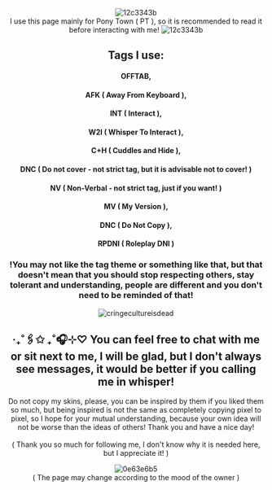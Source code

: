 <div align="center">

![12c3343b](https://github.com/user-attachments/assets/d1645dc4-b2ba-4eb2-b98e-4ef1342516f1)
<br/>I use this page mainly for Pony Town ( PT ), so it is recommended to read it before interacting with me!
![12c3343b](https://github.com/user-attachments/assets/d1645dc4-b2ba-4eb2-b98e-4ef1342516f1)

## Tags I use: 
#### OFFTAB, 
#### AFK ( Away From Keyboard ),
#### INT ( Interact ),
#### W2I ( Whisper To Interact ), 
#### C+H ( Cuddles and Hide ),
#### DNC ( Do not cover - not strict tag, but it is advisable not to cover! )
#### NV ( Non-Verbal - not strict tag, just if you want! )
#### MV ( My Version ),
#### DNC ( Do Not Copy ),
#### RPDNI ( Roleplay DNI )

### !You may not like the tag theme or something like that, but that doesn't mean that you should stop respecting others, stay tolerant and understanding, people are different and you don't need to be reminded of that!

![cringecultureisdead](https://github.com/user-attachments/assets/a35106a1-95b9-4632-82a4-42ac0cf0ba34)

## ‧₊˚🖇️✩ ₊˚🎧⊹♡ You can feel free to chat with me or sit next to me, I will be glad, but I don't always see messages, it would be better if you calling me in whisper!<br/>
Do not copy my skins, please, you can be inspired by them if you liked them so much, but being inspired is not the same as completely copying pixel to pixel, so I hope for your mutual understanding, because your own idea will not be worse than the ideas of others! Thank you and have a nice day!<br/>
<br/>( Thank you so much for following me, I don't know why it is needed here, but I appreciate it! )

![0e63e6b5](https://github.com/user-attachments/assets/0cd30074-1301-459d-b386-0943769ee7a9)
<br/>( The page may change according to the mood of the owner )
